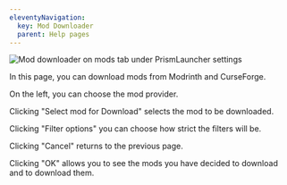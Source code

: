 ```yaml
---
eleventyNavigation:
  key: Mod Downloader
  parent: Help pages
--- 
```


![Mod downloader on mods tab under PrismLauncher settings](/img/Mod-platform.png)

In this page, you can download mods from Modrinth and CurseForge.

On the left, you can choose the mod provider.

Clicking "Select mod for Download" selects the mod to be downloaded.

Clicking "Filter options" you can choose how strict the filters will be.

Clicking "Cancel" returns to the previous page.

Clicking "OK" allows you to see the mods you have decided to download and to download them.
